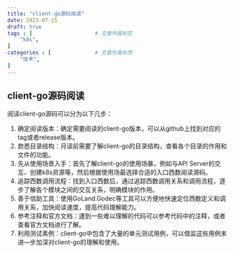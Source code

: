 ```yaml
---
title: "client-go源码阅读"
date: 2023-07-15
draft: true
tags : [                    # 文章所属标签
    "k8s",
]
categories : [              # 文章所属标签
    "技术",
]
---
```



## client-go源码阅读


阅读client-go源码可以分为以下几步：
1. 确定阅读版本：确定需要阅读的client-go版本，可以从github上找到对应的tag或者release版本。
2. 款悉目录结构：月读前需要了解client-go的目录结构，查看各个目录的作用和文件的功能。
3. 先从使用场景入手：首先了解client-go的使用场暴，例如与API Server的交互、创建k8s资源等，然后根据使用场最选择合适的入口西数阅读源码。
4. 追踪西数调用流程：找到入口西数后，通过追踪西数调用关系和调用流程，逐步了解各个模块之间的交互关系，明确模块的作用。
5. 善于信助工具：使用GoLand.Godec等工具可以方便地快速定位西数定义和调用关系，加快阅读速度，提高代码理解能力。
6. 参考注释和官方文档：運到一些难以理解的代码可以参考代码中的注释，或者查看官方文档进行了解。
7. 利用测试素例：client-go中包含了大量的单元测试用例，可以借监这些用例末进—步加深对client-go的理解和使用。